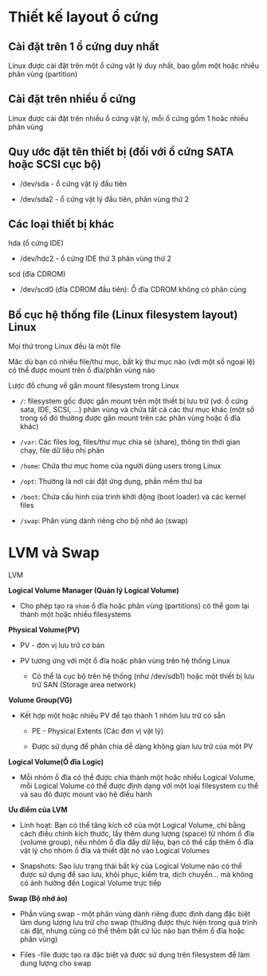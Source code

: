 # Thiết kế layout ổ cứng

## Cài đặt trên 1 ổ cứng duy nhất 

Linux được cài đặt trên một ổ cứng vật lý duy nhất, bao gồm một hoặc nhiều phân vùng (partition)

## Cài đặt trên nhiều ổ cứng

Linux được cài đặt trên nhiều ổ cứng vật lý, mỗi ổ cứng gồm 1 hoăc nhiều phân vùng 

## Quy ước đặt tên thiết bị (đối với ổ cứng SATA hoặc SCSI cục bộ)

- /dev/sda - ổ cứng vật lý đầu tiên 

- /dev/sda2 - ổ cứng vật lý đầu tiên, phân vùng thứ 2

## Các loại thiết bị khác

hda (ổ cứng IDE)

- /dev/hdc2 - ổ cứng IDE thứ 3 phân vùng thứ 2

scd (đĩa CDROM)

- /dev/scd0 (đĩa CDROM đầu tiên): Ổ đĩa CDROM không có phân cùng

## Bố cục hệ thống file (Linux filesystem layout) Linux

Mọi thứ trong Linux đều là một file

Măc dù bạn có nhiều file/thư mục, bất kỳ thư mục nào (với một số ngoại lệ) có thể được mount trên ổ đĩa/phần vùng nào

Lược đồ chung về gắn mount filesystem trong Linux

- `/`: filesystem gốc được gắn mount trên một thiết bị lưu trữ (vd: ổ cứng sata, IDE, SCSI, ...) phân vùng và chứa tất cả các thư mục khác (một số trong số đó thường được gắn mount trên các phân vùng hoặc ổ đĩa khác)

- `/var`: Các files log, files/thư mục chia sẻ (share), thông tin thời gian chạy, file dữ liệu nhị phân

- `/home`: Chứa thư mục home của người dùng users trong Linux

- `/opt`: Thường là nơi cài đặt ứng dụng, phần mềm thứ ba

- `/boot`: Chứa cấu hình của trình khởi động (boot loader) và các kernel files

- `/swap`: Phân vùng dành riêng cho bộ nhớ ảo (swap)

# LVM và Swap

LVM 

**Logical Volume Manager (Quản lý Logical Volume)**

- Cho phép tạo ra `nhóm` ổ đĩa hoặc phân vùng (partitions) có thể gom lại thành một hoặc nhiều filesystems

**Physical Volume(PV)**

- PV - đơn vị lưu trữ cơ bản

- PV tương ứng với một ổ đĩa hoặc phân vùng trên hệ thống Linux

	+ Có thể là cục bộ trên hệ thống (như /dev/sdb1) hoặc một thiết bị lưu trữ SAN (Storage area network)

**Volume Group(VG)**

- Kết hợp một hoặc nhiều PV để tạo thành 1 nhóm lưu trữ có sẵn

	+ PE - Physical Extents (Các đơn vị vật lý)

	+ Được sử dụng để phân chia dễ dàng không gian lưu trữ của một PV

**Logical Volume(Ổ đĩa Logic)**

- Mỗi nhóm ổ đĩa có thể được chia thành một hoặc nhiều Logical Volume, mỗi Logical Volume có thể được định dạng với một loại filesystem cụ thể và sau đó được mount vào hệ điều hành 

**Ưu điểm của LVM**

- Linh hoạt: Bạn có thể tăng kích cỡ của một Logical Volume, chỉ bằng cách điều chỉnh kích thước, lấy thêm dung lượng (space) từ nhóm ổ đĩa (volume group), nếu nhóm ổ đĩa đầy dữ liệu, bạn có thể cấp thêm ổ đĩa vật lý cho nhóm ổ đĩa và thiết đặt nó vào Logical Volumes

- Snapshots: Sao lưu trạng thái bất kỳ của Logical Volume nào có thể được sử dụng để sao lưu, khôi phục, kiểm tra, dịch chuyển... mà không có ảnh hưởng đến Logical Volume trực tiếp

**Swap (Bộ nhớ ảo)**

- Phần vùng swap - một phân vùng dành riêng được định dạng đặc biệt làm dung lượng lưu trữ cho swap (thường được thực hiện trong quá trình cài đặt, nhưng cũng có thể thêm bất cứ lúc nào bạn thêm ổ đĩa hoặc phân vùng)

- Files -file được tạo ra đặc biệt và được sử dụng trên filesystem để làm dung lượng cho swap

